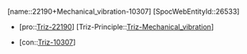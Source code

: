 ﻿---
type: TrizContradiction
aliases:
- 22190+Mechanical_vibration-10307
license: CC BY-SA 4.0
copyright: https://github.com/SpocWeb
IsDeleted: false
IsReadOnly: false
Confidential: public
tags: 
- Triz/Contradiction
---
[name::22190+Mechanical_vibration-10307]
[SpocWebEntityId::26533]
+ [pro::[Triz-22190](Triz-22190)]
[Triz-Principle::[Triz-Mechanical_vibration](tech/Triz/Principle/Triz-Mechanical_vibration.md)]
- [con::[Triz-10307](Triz-10307)]

